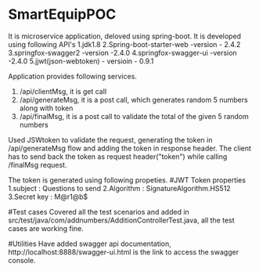 # SmartEquipPOC
It is microservice application, deloved using spring-boot. 
It is developed using following API's
1.jdk1.8
2.Spring-boot-starter-web -version - 2.4.2
3.springfox-swagger2 -version -2.4.0
4.springfox-swagger-ui -version -2.4.0
5.jjwt(json-webtoken) - versioin - 0.9.1 

Application provides following services.
1. /api/clientMsg, it is get call
2. /api/generateMsg, it is a post call, which generates random 5 numbers along with token
3. /api/finalMsg, it is a post call to validate the total of the given 5 random numbers

Used JSWtoken to validate the request, generating the token in /api/generateMsg flow and adding the token in response header.
The client has to send back the token as request header("token") while calling /finalMsg request.

The token is generated using following propeties.
#JWT Token properties
1.subject    : Questions to send
2.Algorithm  : SignatureAlgorithm.HS512
3.Secret key : M@r1@b$

#Test cases
Covered all the test scenarios and added in src/test/java/com/addnumbers/AdditionControllerTest.java, all the test cases are working fine.

#Utilities
Have added swagger api documentation, http://localhost:8888/swagger-ui.html is the link to access the swagger console.

